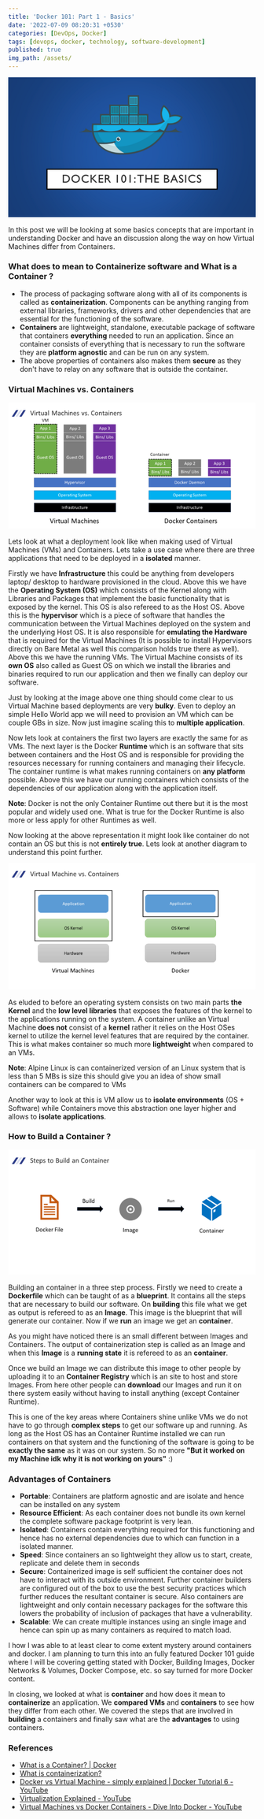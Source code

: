 ```yaml
---
title: 'Docker 101: Part 1 - Basics'
date: '2022-07-09 08:20:31 +0530'
categories: [DevOps, Docker]
tags: [devops, docker, technology, software-development]
published: true
img_path: /assets/
---
```


![Docker 101 Banner](images/docker-basics/docker-101-banner.png)

In this post we will be looking at some basics concepts that are important in understanding Docker and have an discussion along the way on how Virtual Machines differ from Containers.

### What does to mean to Containerize software and What is a Container ?

*   The process of packaging software along with all of its components is called as **containerization**. Components can be anything ranging from external libraries, frameworks, drivers and other dependencies that are essential for the functioning of the software.
*   **Containers** are lightweight, standalone, executable package of software that containers **everything** needed to run an application. Since an container consists of everything that is necessary to run the software they are **platform agnostic** and can be run on any system.
*   The above properties of containers also makes them **secure** as they don't have to relay on any software that is outside the container.

### Virtual Machines vs. Containers

![VM vs Docker Comparison](images/docker-basics/vm-vs-docker.png)

Lets look at what a deployment look like when making used of Virtual Machines (VMs) and Containers. Lets take a use case where there are three applications that need to be deployed in a **isolated** manner.

Firstly we have **Infrastructure** this could be anything from developers laptop/ desktop to hardware provisioned in the cloud. Above this we have the **Operating System (OS)** which consists of the Kernel along with Libraries and Packages that implement the basic functionality that is exposed by the kernel. This OS is also refereed to as the Host OS. Above this is the **hypervisor** which is a piece of software that handles the communication between the Virtual Machines deployed on the system and the underlying Host OS. It is also responsible for **emulating the Hardware** that is required for the Virtual Machines (It is possible to install Hypervisors directly on Bare Metal as well this comparison holds true there as well). Above this we have the running VMs. The Virtual Machine consists of its **own OS** also called as Guest OS on which we install the libraries and binaries required to run our application and then we finally can deploy our software.

Just by looking at the image above one thing should come clear to us Virtual Machine based deployments are very **bulky**. Even to deploy an simple Hello World app we will need to provision an VM which can be couple GBs in size. Now just imagine scaling this to **multiple application**.

Now lets look at containers the first two layers are exactly the same for as VMs. The next layer is the Docker **Runtime** which is an software that sits between containers and the Host OS and is responsible for providing the resources necessary for running containers and managing their lifecycle. The container runtime is what makes running containers on **any platform** possible. Above this we have our running containers which consists of the dependencies of our application along with the application itself.

**Note**: Docker is not the only Container Runtime out there but it is the most popular and widely used one. What is true for the Docker Runtime is also more or less apply for other Runtimes as well.

Now looking at the above representation it might look like container do not contain an OS but this is not **entirely true**. Lets look at another diagram to understand this point further.

![VM vs Container Comparison](images/docker-basics/vm-vs-container.png)

As eluded to before an operating system consists on two main parts **the Kernel** and the **low level libraries** that exposes the features of the kernel to the applications running on the system. A container unlike an Virtual Machine **does not** consist of a **kernel** rather it relies on the Host OSes kernel to utilize the kernel level features that are required by the container. This is what makes container so much more **lightweight** when compared to an VMs.

**Note**: Alpine Linux is can containerized version of an Linux system that is less than 5 MBs is size this should give you an idea of show small containers can be compared to VMs

Another way to look at this is VM allow us to **isolate environments** (OS + Software) while Containers move this abstraction one layer higher and allows to **isolate applications**.

### How to Build a Container ?

![Container Build Steps](images/docker-basics/container-build-steps.png)

Building an container in a three step process. Firstly we need to create a **Dockerfile** which can be taught of as a **blueprint**. It contains all the steps that are necessary to build our software. On **building** this file what we get as output is refereed to as an **Image**. This image is the blueprint that will generate our container. Now if we **run** an image we get an **container**.

As you might have noticed there is an small different between Images and Containers. The output of containerization step is called as an Image and when this **Image** is a **running state** it is refereed to as an **container**.

Once we build an Image we can distribute this image to other people by uploading it to an **Container Registry** which is an site to host and store Images. From here other people can **download** our Images and run it on there system easily without having to install anything (except Container Runtime).

This is one of the key areas where Containers shine unlike VMs we do not have to go through **complex steps** to get our software up and running. As long as the Host OS has an Container Runtime installed we can run containers on that system and the functioning of the software is going to be **exactly the same** as it was on our system. So no more **"But it worked on my Machine idk why it is not working on yours"** :)

### Advantages of Containers

*   **Portable**: Containers are platform agnostic and are isolate and hence can be installed on any system
*   **Resource Efficient**: As each container does not bundle its own kernel the complete software package footprint is very lean.
*   **Isolated**: Containers contain everything required for this functioning and hence has no external dependencies due to which can function in a isolated manner.
*   **Speed**: Since containers an so lightweight they allow us to start, create, replicate and delete them in seconds
*   **Secure**: Containerized image is self sufficient the container does not have to interact with its outside environment. Further container builders are configured out of the box to use the best security practices which further reduces the resultant container is secure. Also containers are lightweight and only contain necessary packages for the software this lowers the probability of inclusion of packages that have a vulnerability.
*   **Scalable**: We can create multiple instances using an single image and hence can spin up as many containers as required to match load.

I how I was able to at least clear to come extent mystery around containers and docker. I am planning to turn this into an fully featured Docker 101 guide where I will be covering getting stated with Docker, Building Images, Docker Networks & Volumes, Docker Compose, etc. so say turned for more Docker content.

In closing, we looked at what is **container** and how does it mean to **containerize** an application. We **compared VMs** and **containers** to see how they differ from each other. We covered the steps that are involved in **building** a containers and finally saw what are the **advantages** to using containers.

### References

*   [What is a Container? \| Docker](https://www.docker.com/resources/what-container/)
*   [What is containerization?](https://www.redhat.com/en/topics/cloud-native-apps/what-is-containerization)
*   [Docker vs Virtual Machine - simply explained \| Docker Tutorial 6 - YouTube](https://www.youtube.com/watch?v=5GanJdbHlAA)
*   [Virtualization Explained - YouTube](https://www.youtube.com/watch?v=FZR0rG3HKIk)
*   [Virtual Machines vs Docker Containers - Dive Into Docker - YouTube](https://www.youtube.com/watch?v=TvnZTi_gaNc)